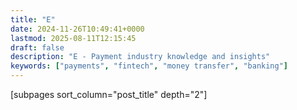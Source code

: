 ```yaml
---
title: "E"
date: 2024-11-26T10:49:41+0000
lastmod: 2025-08-11T12:15:45
draft: false
description: "E - Payment industry knowledge and insights"
keywords: ["payments", "fintech", "money transfer", "banking"]
---
```


[subpages sort_column="post_title" depth="2"]